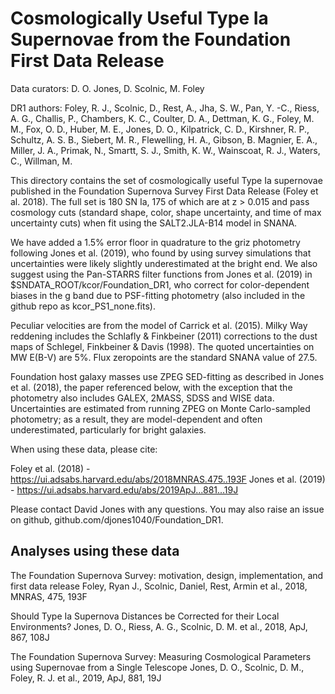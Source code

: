 Cosmologically Useful Type Ia Supernovae from the Foundation First Data Release
===============================================================================

Data curators: D. O. Jones, D. Scolnic, M. Foley

DR1 authors: Foley, R. J., Scolnic, D., Rest, A., Jha, S. W., Pan, Y. -C., Riess, A. G., Challis, P., Chambers, K. C., Coulter, D. A., Dettman, K. G., Foley, M. M., Fox, O. D., Huber, M. E., Jones, D. O., Kilpatrick, C. D., Kirshner, R. P., Schultz, A. S. B., Siebert, M. R., Flewelling, H. A., Gibson, B. Magnier, E. A., Miller, J. A., Primak, N., Smartt, S. J., Smith, K. W., Wainscoat, R. J., Waters, C., Willman, M.

This directory contains the set of cosmologically useful Type Ia supernovae published in the Foundation Supernova Survey First Data Release (Foley et al. 2018).  The full set is 180 SN Ia, 175 of which are at z > 0.015 and pass cosmology cuts (standard shape, color, shape uncertainty, and time of max uncertainty cuts) when fit using the SALT2.JLA-B14 model in SNANA.

We have added a 1.5% error floor in quadrature to the griz photometry following Jones et al. (2019), who found by using survey simulations that uncertainties were likely slightly underestimated at the bright end.  We also suggest using the Pan-STARRS filter functions from Jones et al. (2019) in $SNDATA_ROOT/kcor/Foundation_DR1, who correct for color-dependent biases in the g band due to PSF-fitting photometry (also included in the github repo as kcor_PS1_none.fits).

Peculiar velocities are from the model of Carrick et al. (2015).  Milky Way reddening includes the Schlafly & Finkbeiner (2011) corrections to the dust maps of Schlegel, Finkbeiner & Davis (1998).  The quoted uncertainties on MW E(B-V) are 5%.  Flux zeropoints are the standard SNANA value of 27.5.

Foundation host galaxy masses use ZPEG SED-fitting as described in Jones et al. (2018), the paper referenced below, with the exception that the photometry also includes GALEX, 2MASS, SDSS and WISE data.  Uncertainties are estimated from running ZPEG on Monte Carlo-sampled photometry; as a result, they are model-dependent and often underestimated, particularly for bright galaxies.

When using these data, please cite:

Foley et al. (2018) - https://ui.adsabs.harvard.edu/abs/2018MNRAS.475..193F
Jones et al. (2019) - https://ui.adsabs.harvard.edu/abs/2019ApJ...881...19J

Please contact David Jones with any questions.  You may also raise an issue on github, github.com/djones1040/Foundation_DR1.


Analyses using these data
-------------------------
The Foundation Supernova Survey: motivation, design, implementation, and first data release
Foley, Ryan J., Scolnic, Daniel, Rest, Armin et al., 2018, MNRAS, 475, 193F

Should Type Ia Supernova Distances be Corrected for their Local Environments?
Jones, D. O., Riess, A. G., Scolnic, D. M. et al., 2018, ApJ, 867, 108J

The Foundation Supernova Survey: Measuring Cosmological Parameters using Supernovae from a Single Telescope
Jones, D. O., Scolnic, D. M., Foley, R. J. et al., 2019, ApJ, 881, 19J

